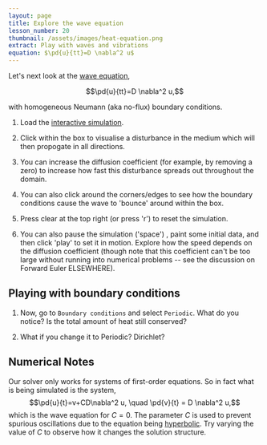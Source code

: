 ```yaml
---
layout: page
title: Explore the wave equation
lesson_number: 20
thumbnail: /assets/images/heat-equation.png
extract: Play with waves and vibrations
equation: $\pd{u}{tt}=D \nabla^2 u$
---
```

Let's next look at the [wave equation](https://en.wikipedia.org/wiki/Wave_equation),

$$\pd{u}{tt}=D \nabla^2 u,$$

with homogeneous Neumann (aka no-flux) boundary conditions.

1. Load the [interactive simulation](/sim/?preset=waveEquation). 

1. Click within the box to visualise a disturbance in the medium which will then propogate in all directions. 

1. You can increase the diffusion coefficient (for example, by removing a zero) to increase how fast this disturbance spreads out throughout the domain. 

1. You can also click around the corners/edges to see how the boundary conditions cause the wave to 'bounce' around within the box.

1. Press clear at the top right (or press 'r') to reset the simulation. 

1. You can also pause the simulation ('space') , paint some initial data, and then click 'play' to set it in motion. Explore how the speed depends on the diffusion coefficient (though note that this coefficient can't be too large without running into numerical problems -- see the discussion on Forward Euler ELSEWHERE). 

## Playing with boundary conditions

1. Now, go to `Boundary conditions` and select `Periodic`. What do you notice? Is the total amount of heat still conserved? 

1. What if you change it to Periodic? Dirichlet? 

## Numerical Notes

Our solver only works for systems of first-order equations. So in fact what is being simulated is the system,
$$\pd{u}{t}=v+CD\nabla^2 u, \quad \pd{v}{t} = D \nabla^2 u,$$
which is the wave equation for $C=0$. The parameter $C$ is used to prevent spurious oscillations due to the equation being [hyperbolic](https://en.wikipedia.org/wiki/Hyperbolic_partial_differential_equation). Try varying the value of $C$ to observe how it changes the solution structure.
